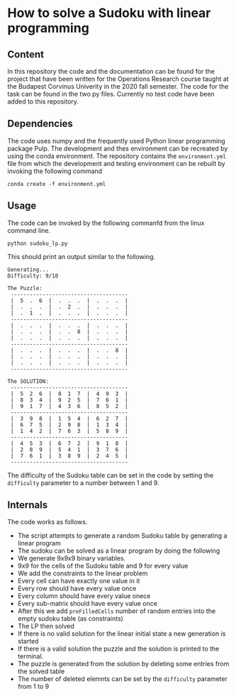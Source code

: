 # How to solve a Sudoku with linear programming
## Content
In this repository the code and the documentation can be found for the project that have been written for the Operations Research course taught at the Budapest Corvinus Univerity in the 2020 fall semester.
The code for the task can be found in the two py files. Currently no test code have been added to this repository.

## Dependencies
The code uses numpy and the frequently used Python linear programming package Pulp. The development and thes environment can be recreated by using the conda environment.
The repository contains the `environment.yml` file from which the development and testing environment can be rebuilt by invoking the following command
```
conda create -f environment.yml
```

## Usage
The code can be invoked by the following commanfd from the linux command line. 

```
python sudoku_lp.py
```

This should print an output similar to the following.
```
Generating...
Difficulty: 9/10

The Puzzle: 
 -------------------------------------
 |  5  .  6  |  .  .  .  |  .  .  .  |
 |  .  .  .  |  .  2  .  |  .  .  .  |
 |  .  1  .  |  .  .  .  |  .  .  .  |
 -------------------------------------
 |  .  .  .  |  .  .  .  |  .  .  .  |
 |  .  .  .  |  .  .  8  |  .  .  .  |
 |  .  .  .  |  .  .  .  |  .  .  .  |
 -------------------------------------
 |  .  .  .  |  .  .  .  |  .  .  8  |
 |  .  .  .  |  .  .  .  |  .  .  .  |
 |  .  .  .  |  .  .  .  |  .  .  .  |
 -------------------------------------

The SOLUTION: 
 -------------------------------------
 |  5  2  6  |  8  1  7  |  4  9  3  |
 |  8  3  4  |  9  2  5  |  7  6  1  |
 |  9  1  7  |  4  3  6  |  8  5  2  |
 -------------------------------------
 |  3  9  8  |  1  5  4  |  6  2  7  |
 |  6  7  5  |  2  9  8  |  1  3  4  |
 |  1  4  2  |  7  6  3  |  5  8  9  |
 -------------------------------------
 |  4  5  3  |  6  7  2  |  9  1  8  |
 |  2  8  9  |  5  4  1  |  3  7  6  |
 |  7  6  1  |  3  8  9  |  2  4  5  |
 -------------------------------------
```
The difficulty of the Sudoku table can be set in the code by setting the `difficulty` parameter to a number between 1 and 9.  

## Internals
The code works as follows.
* The script attempts to generate a random Sudoku table by generating a linear program
* The sudoku can be solved as a linear program by doing the following
* We generate 9x9x9 binary variables.
* 9x9 for the cells of the Sudoku table and 9 for every value
* We add the constraints to the linear problem
* Every cell can have exactly one value in it
* Every row should have every value once
* Every column should have every value onece
* Every sub-matrix should have every value once
* After this we add `preFilledCells` number of random entries into the empty sudoku table (as constraints)
* The LP then solved
* If there is no valid solution for the linear initial state a new generation is started
* If there is a valid solution the puzzle and the solution is printed to the terminal.
* The puzzle is generated from the solution by deleting some entries from the solved table
* The number of deleted elemnts can be set by the `difficulty` parameter from 1 to 9





